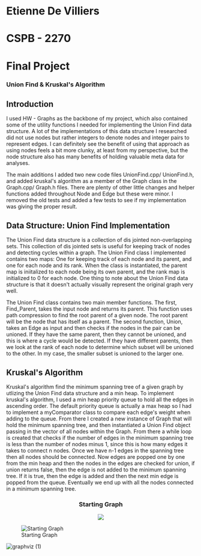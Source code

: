 # Etienne De Villiers
# CSPB - 2270
# Final Project

### Union Find & Kruskal's Algorithm

## Introduction
I used HW - Graphs as the backbone of my project, which also contained some of the utility functions I needed for implementing the Union Find data structure. A lot of the implementations of this data structure I researched did not use nodes but rather integers to denote nodes and integer pairs to represent edges. I can definitely see the benefit of using that approach as using nodes feels a bit more clunky, at least from my perspective, but the node structure also has many benefits of holding valuable meta data for analyses. 

The main additions I added two new code files UnionFind.cpp/ UnionFind.h, and added kruskal's algorithm as a member of the Graph class in the Graph.cpp/ Graph.h files. There are plenty of other little changes and helper functions added throughout Node and Edge but these were minor. I removed the old tests and added a few tests to see if my implementation was giving the proper result.

## Data Structure: Union Find Implementation
The Union Find data structure is a collection of dis jointed non-overlapping sets. This collection of dis jointed sets is useful for keeping track of nodes and detecting cycles within a graph. The Union Find class I implemented contains two maps: One for keeping track of each node and its parent, and one for each node and its rank. When the class is instantiated, the parent map is iniitalized to each node being its own parent, and the rank map is initialized to 0 for each node. One thing to note about the Union Find data structure is that it doesn't actually visually represent the original graph very well.

The Union Find class contains two main member functions. The first, Find_Parent, takes the input node and returns its parent. This function uses path compression to find the root parent of a given node. The root parent will be the node that has itself as a parent. The second function, Union, takes an Edge as input and then checks if the nodes in the pair can be unioned. If they have the same parent, then they cannot be unioned, and this is where a cycle would be detected. If they have different parents, then we look at the rank of each node to determine which subset will be unioned to the other. In my case, the smaller subset is unioned to the larger one. 


## Kruskal's Algorithm
Kruskal's algorithm find the minimum spanning tree of a given graph by utlizing the Union Find data structure and a min heap. To implement kruskal's algorithm, I used a min heap priority queue to hold all the edges in ascending order. The default priority queue is actually a max heap so I had to implement a myComparator class to compare each edge's weight when adding to the queue. From there I created a new instance of Graph that will hold the minimum spanning tree, and then instantiated a Union Find object passing in the vector of all nodes within the Graph. From there a while loop is created that checks if the number of edges in the minimum spanning tree is less than the number of nodes minus 1, since this is how many edges it takes to connect n nodes. Once we have n-1 edges in the spanning tree then all nodes should be connected. Now edges are popped one by one from the min heap and then the nodes in the edges are checked for union, if union returns false, then the edge is not added to the minimum spanning tree. If it is true, then the edge is added and then the next min edge is popped from the queue. Eventually we end up with all the nodes connected in a minimum spanning tree.

<h3 style="text-align: center;">Starting Graph</h3>

<p align="center">
  <img src="https://github.com/etiennedv/graph-final-project/assets/10566058/f15b58b3-820d-4903-8a4f-a163b6a63be6" /> 
</p>

<figure>
  <img
  src="https://github.com/etiennedv/graph-final-project/assets/10566058/f15b58b3-820d-4903-8a4f-a163b6a63be6"
  alt="Starting Graph">
  <figcaption>Starting Graph</figcaption>
</figure>

![graphviz (1)](https://github.com/etiennedv/graph-final-project/assets/10566058/a29477fa-d840-48cb-afd5-f9b16a130fcf)




